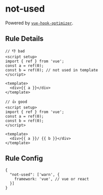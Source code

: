 # not-used

Powered by [`vue-hook-optimizer`](https://github.com/zcf0508/vue-hook-optimizer).

## Rule Details
```vue
// 👎 bad
<script setup>
import { ref } from 'vue';
const a = ref(0);
const b = ref(0); // not used in template
</script>

<template>
  <div>{{ a }}</div>
</template>
```

```vue
// 👍 good
<script setup>
import { ref } from 'vue';
const a = ref(0);
const b = ref(0);
</script>

<template>
  <div>{{ a }}/ {{ b }}</div>
</template>
```

## Rule Config
```
{
  "not-used": ['warn', {
    framework: 'vue', // vue or react
  }]
}
```
